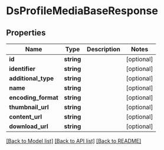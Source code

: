 # DsProfileMediaBaseResponse

## Properties
Name | Type | Description | Notes
------------ | ------------- | ------------- | -------------
**id** | **string** |  | [optional] 
**identifier** | **string** |  | [optional] 
**additional_type** | **string** |  | [optional] 
**name** | **string** |  | [optional] 
**encoding_format** | **string** |  | [optional] 
**thumbnail_url** | **string** |  | [optional] 
**content_url** | **string** |  | [optional] 
**download_url** | **string** |  | [optional] 

[[Back to Model list]](../../README.md#documentation-for-models) [[Back to API list]](../../README.md#documentation-for-api-endpoints) [[Back to README]](../../README.md)

